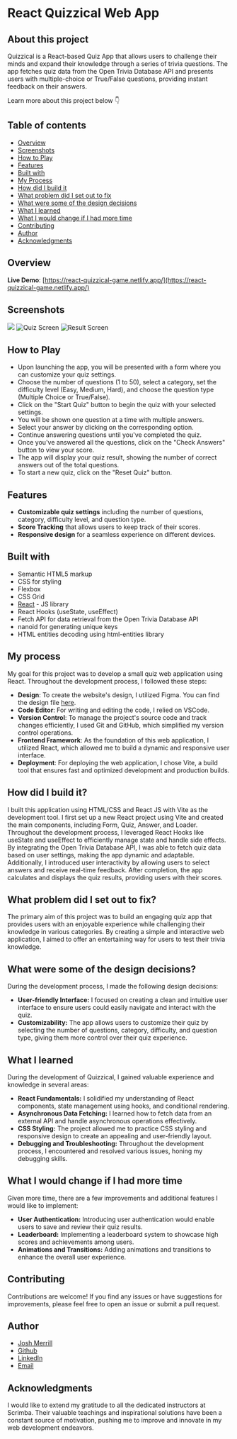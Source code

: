 # React Quizzical Web App

## About this project

Quizzical is a React-based Quiz App that allows users to challenge their minds and expand their knowledge through a series of trivia questions. The app fetches quiz data from the Open Trivia Database API and presents users with multiple-choice or True/False questions, providing instant feedback on their answers.

Learn more about this project below 👇 

## Table of contents

- [Overview](#overview)
- [Screenshots](#screenshots)
- [How to Play](#how-to-play)
- [Features](#features)
- [Built with](#built-with)
- [My Process](#my-process)
- [How did I build it](#how-did-i-build-it)
- [What problem did I set out to fix](#what-problem-did-i-set-out-to-fix)
- [What were some of the design decisions](#what-were-some-of-the-design-decisions)
- [What I learned](#what-i-learned)
- [What I would change if I had more time](#what-i-would-change-if-i-had-more-time)
- [Contributing](#contributing)
- [Author](#author)
- [Acknowledgments](#acknowledgments)

## Overview

**Live Demo**: [https://react-quizzical-game.netlify.app/](https://react-quizzical-game.netlify.app/)

## Screenshots

![](./public/screenshot.jpg)
![Quiz Screen](./screenshots/quiz-screen.jpg)
![Result Screen](./screenshots/result-screen.jpg)


## How to Play

- Upon launching the app, you will be presented with a form where you can customize your quiz settings.
- Choose the number of questions (1 to 50), select a category, set the difficulty level (Easy, Medium, Hard), and choose the question type (Multiple Choice or True/False).
- Click on the "Start Quiz" button to begin the quiz with your selected settings.
- You will be shown one question at a time with multiple answers.
-  Select your answer by clicking on the corresponding option.
- Continue answering questions until you've completed the quiz.
- Once you've answered all the questions, click on the "Check Answers" button to view your score.
- The app will display your quiz result, showing the number of correct answers out of the total questions.
- To start a new quiz, click on the "Reset Quiz" button.


## Features

- **Customizable quiz settings** including the number of questions, category, difficulty level, and question type.
- **Score Tracking** that allows users to keep track of their scores.
- **Responsive design** for a seamless experience on different devices.

 
## Built with

- Semantic HTML5 markup
- CSS for styling
- Flexbox
- CSS Grid
- [React](https://reactjs.org/) - JS library
- React Hooks (useState, useEffect)
- Fetch API for data retrieval from the Open Trivia Database API
- nanoid for generating unique keys
- HTML entities decoding using html-entities library


## My process

My goal for this project was to develop a small quiz web application using React. Throughout the development process, I followed these steps:

- **Design**: To create the website's design, I utilized Figma. You can find the design file [here](josh-merrill.com).
- **Code Editor**: For writing and editing the code, I relied on VSCode.
- **Version Control**: To manage the project's source code and track changes efficiently, I used Git and GitHub, which simplified my version control operations.
- **Frontend Framework**: As the foundation of this web application, I utilized React, which allowed me to build a dynamic and responsive user interface.
- **Deployment**: For deploying the web application, I chose Vite, a build tool that ensures fast and optimized development and production builds.


## How did I build it?

I built this application using HTML/CSS and React JS with Vite as the development tool. I first set up a new React project using Vite and created the main components, including Form, Quiz, Answer, and Loader. Throughout the development process, I leveraged React Hooks like useState and useEffect to efficiently manage state and handle side effects. By integrating the Open Trivia Database API, I was able to fetch quiz data based on user settings, making the app dynamic and adaptable. Additionally, I introduced user interactivity by allowing users to select answers and receive real-time feedback. After completion, the app calculates and displays the quiz results, providing users with their scores.


## What problem did I set out to fix?

The primary aim of this project was to build an engaging quiz app that provides users with an enjoyable experience while challenging their knowledge in various categories. By creating a simple and interactive web application, I aimed to offer an entertaining way for users to test their trivia knowledge.


## What were some of the design decisions?

During the development process, I made the following design decisions:

- **User-friendly Interface:** I focused on creating a clean and intuitive user interface to ensure users could easily navigate and interact with the quiz.
- **Customizability:** The app allows users to customize their quiz by selecting the number of questions, category, difficulty, and question type, giving them more control over their quiz experience.
  

## What I learned

During the development of Quizzical, I gained valuable experience and knowledge in several areas:

- **React Fundamentals:** I solidified my understanding of React components, state management using hooks, and conditional rendering.
- **Asynchronous Data Fetching:** I learned how to fetch data from an external API and handle asynchronous operations effectively.
- **CSS Styling:** The project allowed me to practice CSS styling and responsive design to create an appealing and user-friendly layout.
- **Debugging and Troubleshooting:** Throughout the development process, I encountered and resolved various issues, honing my debugging skills.


## What I would change if I had more time

Given more time, there are a few improvements and additional features I would like to implement:

- **User Authentication:** Introducing user authentication would enable users to save and review their quiz results.
- **Leaderboard:** Implementing a leaderboard system to showcase high scores and achievements among users.
- **Animations and Transitions:** Adding animations and transitions to enhance the overall user experience.

  
## Contributing

Contributions are welcome! If you find any issues or have suggestions for improvements, please feel free to open an issue or submit a pull request.


## Author

- [Josh Merrill](https://www.josh-merrill.com)
- [Github](https://github.com/josh-merrill)
- [LinkedIn](https://www.linkedin.com/in/joshmmerrill/)
- [Email](mailto:joshmmerrill@outlook.com?subject=Hello!)

  
## Acknowledgments

I would like to extend my gratitude to all the dedicated instructors at Scrimba. Their valuable teachings and inspirational solutions have been a constant source of motivation, pushing me to improve and innovate in my web development endeavors.


















